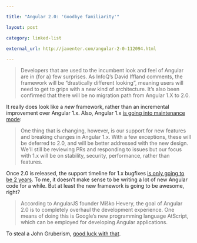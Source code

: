 ```yaml
---

title: "Angular 2.0: 'Goodbye familiarity'"

layout: post

category: linked-list

external_url: http://jaxenter.com/angular-2-0-112094.html

---
```


> Developers that are used to the incumbent look and feel of Angular are in {for a} few surprises. As InfoQ’s David Iffland comments, the framework will be “drastically different looking”, meaning users will need to get to grips with a new kind of architecture. It’s also been confirmed that there will be no migration path from Angular 1.X to 2.0.

It really does look like a *new* framework, rather than an incremental improvement over Angular 1.x. Also, Angular 1.x [is going into maintenance mode][2]:

> One thing that is changing, however, is our support for new features and breaking changes in Angular 1.x. With a few exceptions, these will be deferred to 2.0, and will be better addressed with the new design. We'll still be reviewing PRs and responding to issues but our focus with 1.x will be on stability, security, performance, rather than features.

Once 2.0 is released, the support timeline for 1.x bugfixes [is only going to be 2 years][3]. To me, it doesn't make sense to be writing a lot of new Angular code for a while. But at least the new framework is going to be awesome, right?

> According to AngularJS founder Miško Hevery, the goal of Angular 2.0 is to completely overhaul the development experience. One means of doing this is Google’s new programming language AtScript, which can be employed for developing Angular applications.

To steal a John Gruberism, [good luck with that][4].

[1]: http://jaxenter.com/angular-2-0-112094.html
[2]: http://angularjs.blogspot.com/2014/10/ng-europe-angular-13-and-beyond.html
[3]: http://www.infoq.com/news/2014/10/angular-2-atscript
[4]: http://www.google.com/search?q=site%20daringfireball.net%20%22good%20luck%20with%20that%22
